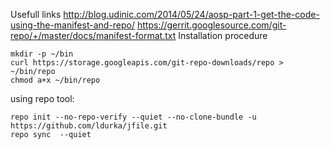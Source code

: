 Usefull links 
   http://blog.udinic.com/2014/05/24/aosp-part-1-get-the-code-using-the-manifest-and-repo/ 
   https://gerrit.googlesource.com/git-repo/+/master/docs/manifest-format.txt
  <project name="loacl_name" path="remote/path"
           revision="#hash or tag"/>
Installation procedure
```
mkdir -p ~/bin
curl https://storage.googleapis.com/git-repo-downloads/repo > ~/bin/repo
chmod a+x ~/bin/repo
```

using repo tool:
```
repo init --no-repo-verify --quiet --no-clone-bundle -u https://github.com/ldurka/jfile.git 
repo sync  --quiet
```
